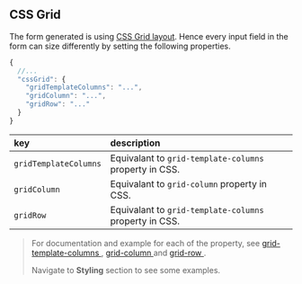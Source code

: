 ## CSS Grid

The form generated is using
<a href="https://developer.mozilla.org/en-US/docs/Web/CSS/CSS_Grid_Layout" target="_blank">CSS Grid layout</a>. Hence every input field in the form can size differently by setting the following properties.

```javascript
{
  //...
  "cssGrid": {
    "gridTemplateColumns": "...",
    "gridColumn": "...",
    "gridRow": "..."
  }
}
```

| key                   | description                                            |
| :-------------------- | :----------------------------------------------------- |
| `gridTemplateColumns` | Equivalant to `grid-template-columns` property in CSS. |
| `gridColumn`          | Equivalant to `grid-column` property in CSS.           |
| `gridRow`             | Equivalant to `grid-template-columns` property in CSS. |

> For documentation and example for each of the property, see <a href="https://developer.mozilla.org/en-US/docs/Web/CSS/grid-template-columns" target="_blank">grid-template-columns
> </a>, <a href="https://developer.mozilla.org/en-US/docs/Web/CSS/grid-column" target="_blank">grid-column
> </a> and <a href="https://developer.mozilla.org/en-US/docs/Web/CSS/grid-row" target="_blank">grid-row
> </a>.
>
> Navigate to **Styling** section to see some examples.
